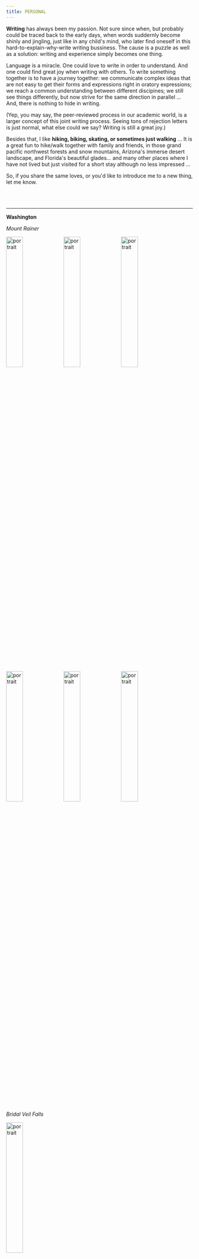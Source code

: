 ```yaml
---
title: PERSONAL
---
```


**Writing** has always been my passion. Not sure since when, but probably could be traced back to the early days, when words suddernly become shinly and jingling, just like in any child's mind, who later find oneself in this hard-to-explain-why-write writing bussiness. The cause is a puzzle as well as a solution: writing and experience simply becomes one thing. 


Language is a miracle. One could love to write in order to understand. And one could find great joy when writing with others. To write something together is to have a journey together: we communicate complex ideas that are not easy to get their forms and expressions right in oratory expressions; we reach a common understanding between different discipines; we still see things differently, but now strive for the same direction in parallel ... And, there is nothing to hide in writing. 


(Yep, you may say, the peer-reviewed process in our academic world, is a larger concept of this joint writing process. Seeing tons of rejection letters is just normal, what else could we say? Writing is still a great joy.)


Besides that, I like **hiking, biking, skating, or sometimes just walking** ... It is a great fun to hike/walk together with family and friends, in those grand pacific northwest forests and snow mountains, Arizona's immerse desert landscape, and Florida's beautiful glades... and many other places where I have not lived but just visited for a short stay although no less impressed ...


So, if you share the same loves, or you'd like to introduce me to a new thing, let me know.


<br><br>

___

**Washington** 

*Mount Rainer*

<img src='./images/Dec in Mount Rainer 2.JPG' alt='portrait' style="width:30%" align="center"/>

<img src='./images/Marmot in Mount Rainer.JPG' alt='portrait' style="width:30%" align="center"/>

<img src='./images/Meadow in Mount Rainer.JPG' alt='portrait' style="width:30%" align="center"/>

<img src='./images/Misty alley in Mount Rainer.JPG' alt='portrait' style="width:30%" align="center"/>

<img src='./images/Mount Rainer.JPG' alt='portrait' style="width:30%" align="center"/>

<img src='./images/Mount Rainer 2.JPG' alt='portrait' style="width:30%" align="center"/>


*Bridal Veil Falls*

<img src='./images/Bridal Veil Falls.JPG' alt='portrait' style="width:30%" align="center"/>

*Lake cushman*

<img src='./images/Lake cushman in WA.JPG' alt='portrait' style="width:30%" align="center"/>

*Lake Serena*

<img src='./images/Lake Serena.JPG' alt='portrait' style="width:30%" align="center"/>

*Mount Si*

<img src='./images/Mount Si.JPG' alt='portrait' style="width:30%" align="center"/>

*Rattlesnake Mount*

<img src='./images/Rattlesnake Mount.JPG' alt='portrait' style="width:30%" align="center"/>

*Strawberry picking in Bailey Farm in Snohomish WA*

<img src='./images/Strawberry picking in Bailey Farm in Snohomish WA.JPG' alt='portrait' style="width:30%" align="center"/>

*UW Fountain*

<img src='./images/UW Fountain sunny day.JPG' alt='portrait' style="width:30%" align="center"/>

<img src='./images/UW Fountain.JPG' alt='portrait' style="width:30%" align="center"/>

*WA Forest*

<img src='./images/WA Forest.JPG' alt='portrait' style="width:30%" align="center"/>

*Wallace Fall*

<img src='./images/Wallace fall.JPG' alt='portrait' style="width:30%" align="center"/>

*Horses in the neighborhood* 

<img src='./images/Horse in the neiborhood.JPG' alt='portrait' style="width:30%" align="center"/>


<br><br>

___


**Florida** 

*An alligator whisperer in Everglades* 

<img src='./images/Allagator whisper in Everglades.JPG' alt='portrait' style="width:30%" align="center"/>

*Honeymoon Beach*

<img src='./images/Honeymoon Beach.JPG' alt='portrait' style="width:30%" align="center"/>

*Dry Tortugas National Par*

<img src='./images/Dry Tortugas National Park 1.JPG' alt='portrait' style="width:30%" align="center"/>
<img src='./images/Dry Tortugas National Park 2.JPG' alt='portrait' style="width:30%" align="center"/>

*Cats in Hemingway's old house in Key West* 

<img src='./images/Cat in Hemingway old house in Key West.JPG' alt='portrait' style="width:30%" align="center"/>

*Clearwater Beach*

<img src='./images/Clearwater Beach.JPG' alt='portrait' style="width:30%" align="center"/>


<br><br>

___


**Arizona** 

*Arizona Cactus*

<img src='./images/Arizona Cactus.jpg' alt='portrait' style="width:30%" align="center"/>

*Superstition Mount*

<img src='./images/Superstition Mount.jpg' alt='portrait' style="width:30%" align="center"/>
<img src='./images/Superstition Mount 2.jpg' alt='portrait' style="width:30%" align="center"/>
<img src='./images/Superstition Mount 3.jpg' alt='portrait' style="width:30%" align="center"/>
 

<br><br>

___


**Family Portrait**

*Bobo is our dog*

<img src='./images/Bobo Portrait 1.JPG' alt='portrait' style="width:30%" align="center"/>
<img src='./images/Bobo Portrait 2.JPG' alt='portrait' style="width:30%" align="center"/>
<img src='./images/Bobo in the car.JPG' alt='portrait' style="width:30%" align="center"/>

*Family portrait (by my father-in-law)*

<img src='./images/Family portrait by my father-in-law.JPG' alt='portrait' style="width:30%" align="center"/>

<br><br>

___


**A half-hearted gardener**

<img src='./images/Garden Japanese Maple2.JPG' alt='portrait' style="width:30%" align="center"/>
<img src='./images/Garden Rose.JPG' alt='portrait' style="width:30%" align="center"/>
<img src='./images/Garden Azalea.JPG' alt='portrait' style="width:30%" align="center"/>


